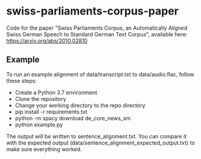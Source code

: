 # swiss-parliaments-corpus-paper
Code for the paper "Swiss Parliaments Corpus, an Automatically Aligned Swiss German Speech to Standard German Text Corpus", available here: https://arxiv.org/abs/2010.02810

## Example
To run an example alignment of data/transcript.txt to data/audio.flac, follow these steps:
- Create a Python 3.7 environment
- Clone the repository
- Change your working directory to the repo directory
- pip install -r requirements.txt
- python -m spacy download de_core_news_sm
- python example.py

The output will be written to sentence_alignment.txt. You can compare it with the expected output (data/sentence_alignment_expected_output.txt) to make sure everything worked.
